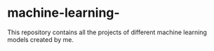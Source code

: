 # machine-learning-

This repository contains all the projects of different machine learning models created by me.
